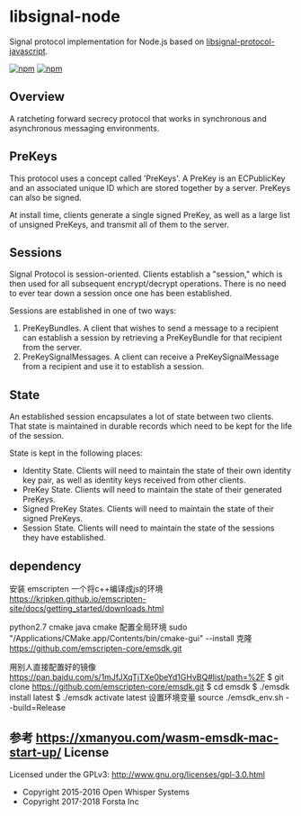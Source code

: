libsignal-node
========
Signal protocol implementation for Node.js based on
[libsignal-protocol-javascript](https://github.com/WhisperSystems/libsignal-protocol-javascript).

[![npm](https://img.shields.io/npm/v/libsignal.svg)](https://www.npmjs.com/package/libsignal)
[![npm](https://img.shields.io/npm/l/libsignal.svg)](https://github.com/ForstaLabs/libsignal-node)


Overview
--------
A ratcheting forward secrecy protocol that works in synchronous and
asynchronous messaging environments.


PreKeys
--------
This protocol uses a concept called 'PreKeys'. A PreKey is an ECPublicKey and
an associated unique ID which are stored together by a server. PreKeys can also
be signed.

At install time, clients generate a single signed PreKey, as well as a large
list of unsigned PreKeys, and transmit all of them to the server.


Sessions
--------
Signal Protocol is session-oriented. Clients establish a "session," which is
then used for all subsequent encrypt/decrypt operations. There is no need to
ever tear down a session once one has been established.

Sessions are established in one of two ways:

1. PreKeyBundles. A client that wishes to send a message to a recipient can
   establish a session by retrieving a PreKeyBundle for that recipient from the
   server.
2. PreKeySignalMessages. A client can receive a PreKeySignalMessage from a
   recipient and use it to establish a session.


State
--------
An established session encapsulates a lot of state between two clients. That
state is maintained in durable records which need to be kept for the life of
the session.

State is kept in the following places:

* Identity State. Clients will need to maintain the state of their own identity
  key pair, as well as identity keys received from other clients.
* PreKey State. Clients will need to maintain the state of their generated
  PreKeys.
* Signed PreKey States. Clients will need to maintain the state of their signed
  PreKeys.
* Session State. Clients will need to maintain the state of the sessions they
  have established.

dependency
--------
安装 emscripten 一个将c++编译成js的环境
https://kripken.github.io/emscripten-site/docs/getting_started/downloads.html

python2.7
cmake
java
cmake 配置全局环境 sudo "/Applications/CMake.app/Contents/bin/cmake-gui" --install
克隆 https://github.com/emscripten-core/emsdk.git

用别人直接配置好的镜像
https://pan.baidu.com/s/1mJfJXqTjTXe0beYd1GHvBQ#list/path=%2F
$ git clone https://github.com/emscripten-core/emsdk.git
$ cd emsdk
$ ./emsdk install latest
$ ./emsdk activate latest
设置环境变量
 source ./emsdk_env.sh --build=Release

 参考 
 https://xmanyou.com/wasm-emsdk-mac-start-up/
License
--------
Licensed under the GPLv3: http://www.gnu.org/licenses/gpl-3.0.html

* Copyright 2015-2016 Open Whisper Systems
* Copyright 2017-2018 Forsta Inc
